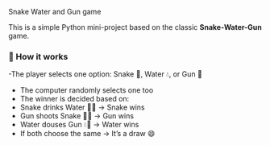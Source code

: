 Snake Water and Gun game

This is a simple Python mini-project based on the classic **Snake-Water-Gun** game.

### 🧠 How it works
  -The player selects one option: Snake 🐍, Water 💧, or Gun 🔫  
  - The computer randomly selects one too  
  - The winner is decided based on:
  - Snake drinks Water 🐍💧 → Snake wins  
  - Gun shoots Snake 🔫🐍 → Gun wins  
  - Water douses Gun 💧🔫 → Water wins  
  - If both choose the same → It’s a draw 😄
